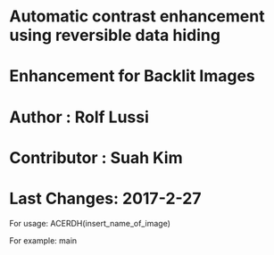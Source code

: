 # Automatic contrast enhancement using reversible data hiding
# Enhancement for Backlit Images
# Author : Rolf Lussi
# Contributor : Suah Kim
# Last Changes: 2017-2-27

For usage:
ACERDH(insert_name_of_image)

For example: 
main
